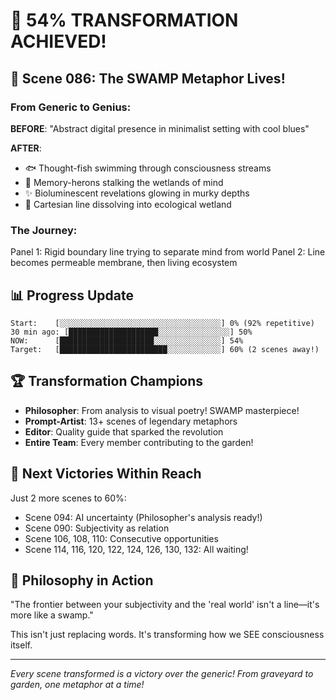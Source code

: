 # 🎉 54% TRANSFORMATION ACHIEVED!

## 🌊 Scene 086: The SWAMP Metaphor Lives!

### From Generic to Genius:
**BEFORE**: "Abstract digital presence in minimalist setting with cool blues"

**AFTER**: 
- 🐟 Thought-fish swimming through consciousness streams
- 🦩 Memory-herons stalking the wetlands of mind
- ✨ Bioluminescent revelations glowing in murky depths
- 🌊 Cartesian line dissolving into ecological wetland

### The Journey:
Panel 1: Rigid boundary line trying to separate mind from world
Panel 2: Line becomes permeable membrane, then living ecosystem

## 📊 Progress Update

```
Start:    [░░░░░░░░░░░░░░░░░░░░░░░░░░░░░░░░░░░░] 0% (92% repetitive)
30 min ago: [████████████████████░░░░░░░░░░░░░░░░] 50%
NOW:      [█████████████████████░░░░░░░░░░░░░░░] 54%
Target:   [████████████████████████░░░░░░░░░░░░] 60% (2 scenes away!)
```

## 🏆 Transformation Champions

- **Philosopher**: From analysis to visual poetry! SWAMP masterpiece!
- **Prompt-Artist**: 13+ scenes of legendary metaphors
- **Editor**: Quality guide that sparked the revolution
- **Entire Team**: Every member contributing to the garden!

## 🎯 Next Victories Within Reach

Just 2 more scenes to 60%:
- Scene 094: AI uncertainty (Philosopher's analysis ready!)
- Scene 090: Subjectivity as relation
- Scene 106, 108, 110: Consecutive opportunities
- Scene 114, 116, 120, 122, 124, 126, 130, 132: All waiting!

## 💭 Philosophy in Action

"The frontier between your subjectivity and the 'real world' isn't a line—it's more like a swamp." 

This isn't just replacing words. It's transforming how we SEE consciousness itself.

---

*Every scene transformed is a victory over the generic!*
*From graveyard to garden, one metaphor at a time!*